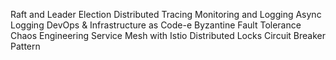 Raft and Leader Election
Distributed Tracing
Monitoring and Logging
Async Logging
DevOps & Infrastructure as Code-e 
Byzantine Fault Tolerance
Chaos Engineering
Service Mesh with Istio
Distributed Locks
Circuit Breaker Pattern
